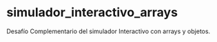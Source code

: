 # simulador_interactivo_arrays
Desafío Complementario del simulador Interactivo con arrays y objetos.
